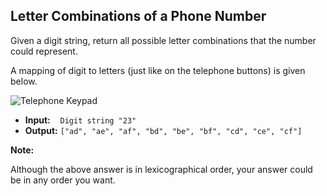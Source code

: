 ## Letter Combinations of a Phone Number

Given a digit string, return all possible letter combinations that the number could represent.

A mapping of digit to letters (just like on the telephone buttons) is given below.

![Telephone Keypad](https://github.com/cloudzfy/leetcode/tree/master/017.letter_combinations_of_a_phone_number/telephone_keypad.png)

* **Input:** &nbsp;&nbsp;&nbsp;`Digit string "23"`
* **Output:** `["ad", "ae", "af", "bd", "be", "bf", "cd", "ce", "cf"]`

**Note:**

Although the above answer is in lexicographical order, your answer could be in any order you want.
